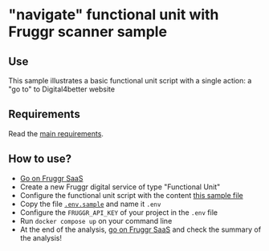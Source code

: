 # "navigate" functional unit with Fruggr scanner sample

## Use

This sample illustrates a basic functional unit script with a single action: a "go to" to Digital4better website

## Requirements

Read the [main requirements](../#requirements).

## How to use?

- [Go on Fruggr SaaS](https://www.fruggr.io/app)
- Create a new Fruggr digital service of type "Functional Unit"
- Configure the functional unit script with the content [this sample file](sample-funit-script.json)
- Copy the file [`.env.sample`](.env.sample) and name it `.env`
- Configure the `FRUGGR_API_KEY` of your project in the `.env` file
- Run `docker compose up` on your command line
- At the end of the analysis, [go on Fruggr SaaS](https://www.fruggr.io/app) and check the summary of the analysis!
